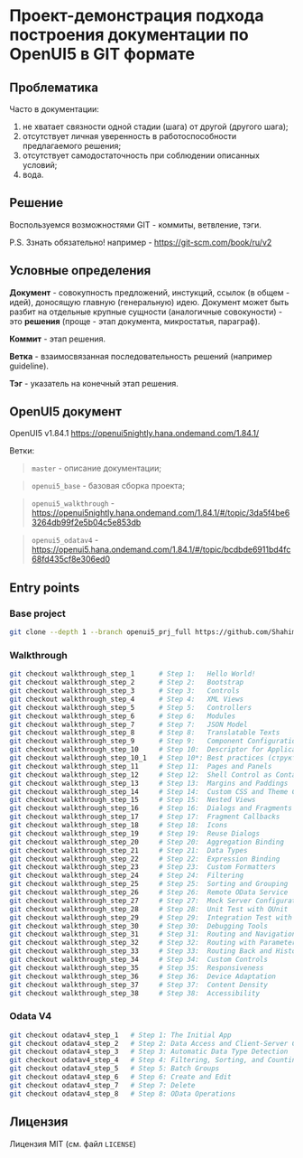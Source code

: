 # Проект-демонстрация подхода построения документации по OpenUI5 в GIT формате

## Проблематика

Часто в документации:
1. не хватает связности одной стадии (шага) от другой (другого шага);
2. отсутствует личная уверенность в работоспособности предлагаемого решения;
3. отсутствует самодостаточность при соблюдении описанных условий;
4. вода.

## Решение

Воспользуемся возможностями GIT - коммиты, ветвление, тэги.

P.S. Ззнать обязательно! например - https://git-scm.com/book/ru/v2

## Условные определения

**Документ** - совокупность предложений, инстукций, ссылок (в общем - идей), доносящую главную (генеральную) идею. Документ может быть разбит на отдельные крупные сущности (аналогичные совокуности) - это **решения** (проще - этап документа, микростатья, параграф).

**Коммит** - этап решения.

**Ветка** - взаимосвязанная последовательность решений (например guideline).

**Тэг** - указатель на конечный этап решения.

## OpenUI5 документ

OpenUI5 v1.84.1 https://openui5nightly.hana.ondemand.com/1.84.1/

Ветки:

>`master` - описание документации;

>`openui5_base` - базовая сборка проекта;

>`openui5_walkthrough` - https://openui5nightly.hana.ondemand.com/1.84.1/#/topic/3da5f4be63264db99f2e5b04c5e853db

>`openui5_odatav4` - https://openui5.hana.ondemand.com/1.84.1/#/topic/bcdbde6911bd4fc68fd435cf8e306ed0

## Entry points

### Base project

```bash
git clone --depth 1 --branch openui5_prj_full https://github.com/Shahimat/OpenUI5_StepByStep      # Full version
```

### Walkthrough

```bash
git checkout walkthrough_step_1      # Step 1:   Hello World!
git checkout walkthrough_step_2      # Step 2:   Bootstrap
git checkout walkthrough_step_3      # Step 3:   Controls
git checkout walkthrough_step_4      # Step 4:   XML Views
git checkout walkthrough_step_5      # Step 5:   Controllers
git checkout walkthrough_step_6      # Step 6:   Modules
git checkout walkthrough_step_7      # Step 7:   JSON Model
git checkout walkthrough_step_8      # Step 8:   Translatable Texts
git checkout walkthrough_step_9      # Step 9:   Component Configuration
git checkout walkthrough_step_10     # Step 10:  Descriptor for Applications
git checkout walkthrough_step_10_1   # Step 10*: Best practices (структура папок проекта)
git checkout walkthrough_step_11     # Step 11:  Pages and Panels
git checkout walkthrough_step_12     # Step 12:  Shell Control as Container 
git checkout walkthrough_step_13     # Step 13:  Margins and Paddings
git checkout walkthrough_step_14     # Step 14:  Custom CSS and Theme Colors
git checkout walkthrough_step_15     # Step 15:  Nested Views
git checkout walkthrough_step_16     # Step 16:  Dialogs and Fragments
git checkout walkthrough_step_17     # Step 17:  Fragment Callbacks
git checkout walkthrough_step_18     # Step 18:  Icons
git checkout walkthrough_step_19     # Step 19:  Reuse Dialogs
git checkout walkthrough_step_20     # Step 20:  Aggregation Binding
git checkout walkthrough_step_21     # Step 21:  Data Types
git checkout walkthrough_step_22     # Step 22:  Expression Binding
git checkout walkthrough_step_23     # Step 23:  Custom Formatters
git checkout walkthrough_step_24     # Step 24:  Filtering
git checkout walkthrough_step_25     # Step 25:  Sorting and Grouping
git checkout walkthrough_step_26     # Step 26:  Remote OData Service
git checkout walkthrough_step_27     # Step 27:  Mock Server Configuration
git checkout walkthrough_step_28     # Step 28:  Unit Test with QUnit
git checkout walkthrough_step_29     # Step 29:  Integration Test with OPA
git checkout walkthrough_step_30     # Step 30:  Debugging Tools
git checkout walkthrough_step_31     # Step 31:  Routing and Navigation
git checkout walkthrough_step_32     # Step 32:  Routing with Parameters
git checkout walkthrough_step_33     # Step 33:  Routing Back and History
git checkout walkthrough_step_34     # Step 34:  Custom Controls
git checkout walkthrough_step_35     # Step 35:  Responsiveness
git checkout walkthrough_step_36     # Step 36:  Device Adaptation
git checkout walkthrough_step_37     # Step 37:  Content Density
git checkout walkthrough_step_38     # Step 38:  Accessibility
```

### Odata V4

```bash
git checkout odatav4_step_1   # Step 1: The Initial App
git checkout odatav4_step_2   # Step 2: Data Access and Client-Server Communication
git checkout odatav4_step_3   # Step 3: Automatic Data Type Detection
git checkout odatav4_step_4   # Step 4: Filtering, Sorting, and Counting
git checkout odatav4_step_5   # Step 5: Batch Groups
git checkout odatav4_step_6   # Step 6: Create and Edit
git checkout odatav4_step_7   # Step 7: Delete
git checkout odatav4_step_8   # Step 8: OData Operations
```

## Лицензия

Лицензия MIT (см. файл `LICENSE`)